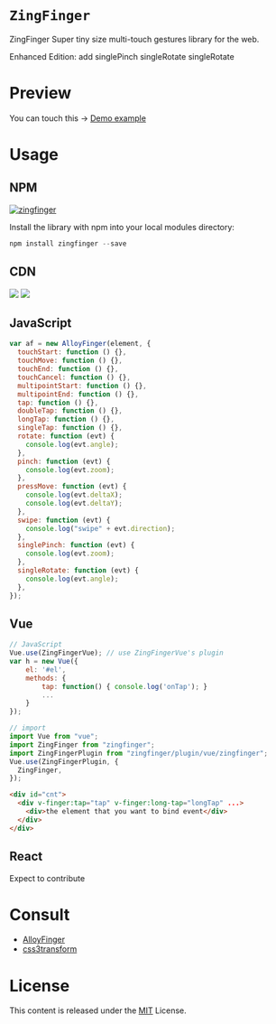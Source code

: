 # `ZingFinger`

ZingFinger Super tiny size multi-touch gestures library for the web.

Enhanced Edition: add singlePinch singleRotate singleRotate

# Preview

You can touch this → [Demo example](https://ilgei.github.io/ZingFinger/example/)

# Usage

## NPM

[![zingfinger](https://nodei.co/npm/zingfinger.png)](https://npmjs.org/package/zingfinger)

Install the library with npm into your local modules directory:

```js
npm install zingfinger --save
```

## CDN

[![](https://img.shields.io/badge/jsDelivr-CDN-red.svg)](https://www.jsdelivr.com/package/npm/zingfinger)
[![](https://img.shields.io/badge/UNPKG-CDN-red.svg)](https://unpkg.com/zingfinger/)

## JavaScript

```js
var af = new AlloyFinger(element, {
  touchStart: function () {},
  touchMove: function () {},
  touchEnd: function () {},
  touchCancel: function () {},
  multipointStart: function () {},
  multipointEnd: function () {},
  tap: function () {},
  doubleTap: function () {},
  longTap: function () {},
  singleTap: function () {},
  rotate: function (evt) {
    console.log(evt.angle);
  },
  pinch: function (evt) {
    console.log(evt.zoom);
  },
  pressMove: function (evt) {
    console.log(evt.deltaX);
    console.log(evt.deltaY);
  },
  swipe: function (evt) {
    console.log("swipe" + evt.direction);
  },
  singlePinch: function (evt) {
    console.log(evt.zoom);
  },
  singleRotate: function (evt) {
    console.log(evt.angle);
  },
});
```

## Vue

```js
// JavaScript
Vue.use(ZingFingerVue); // use ZingFingerVue's plugin
var h = new Vue({
    el: '#el',
    methods: {
        tap: function() { console.log('onTap'); }
        ...
    }
});

// import
import Vue from "vue";
import ZingFinger from "zingfinger";
import ZingFingerPlugin from "zingfinger/plugin/vue/zingfinger";
Vue.use(ZingFingerPlugin, {
  ZingFinger,
});
```

```html
<div id="cnt">
  <div v-finger:tap="tap" v-finger:long-tap="longTap" ...>
    <div>the element that you want to bind event</div>
  </div>
</div>
```

## React

Expect to contribute

# Consult

- [AlloyFinger](http://alloyteam.github.io/AlloyFinger/)
- [css3transform](https://github.com/Tencent/omi/tree/master/packages/omi-transform)

# License

This content is released under the [MIT](http://opensource.org/licenses/MIT) License.
